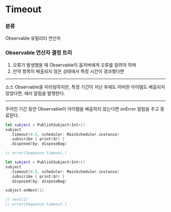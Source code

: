 # Timeout

### 분류

Observable 유틸리티 연산자

### Observable 연산자 결정 트리

1. 오류가 발생했을 때 Observable이 옵저버에게 오류를 알려야 하며
2. 만약 항목이 배출되지 않은 상태에서 특정 시간이 경과했다면

---

소스 Observable을 미러링하지만, 특정 기간이 지난 후에도 어떠한 아이템도 배출되지 않았다면, 에러 알림을 발행한다.

---

주어진 기간 동안 Observable이 아이템을 배출하지 않는다면 onError 알림을 주고 종료된다.

```swift
let subject = PublishSubject<Int>()
subject
  .timeout(0.5, scheduler: MainScheduler.instance)
  .subscribe { print($0) }
  .disposed(by: disposeBag)

// error(Sequence timeout.)
```

```swift
let subject = PublishSubject<Int>()
subject
  .timeout(0.5, scheduler: MainScheduler.instance)
  .subscribe { print($0) }
  .disposed(by: disposeBag)

subject.onNext(1)

// next(1)
// error(Sequence timeout.)
```

